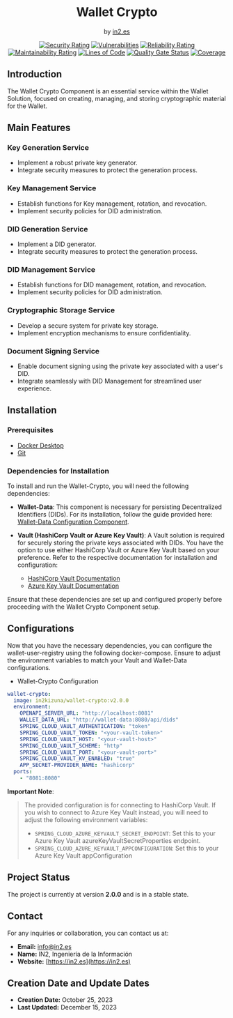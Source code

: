 <div style="text-align: center;">

<h1>Wallet Crypto</h1>
<span>by </span><a href="https://in2.es">in2.es</a>
<p><p>

[![Security Rating](https://sonarcloud.io/api/project_badges/measure?project=in2workspace_wallet-crypto&metric=security_rating)](https://sonarcloud.io/dashboard?id=in2workspace_wallet-crypto)
[![Vulnerabilities](https://sonarcloud.io/api/project_badges/measure?project=in2workspace_wallet-crypto&metric=vulnerabilities)](https://sonarcloud.io/dashboard?id=in2workspace_wallet-crypto)
[![Reliability Rating](https://sonarcloud.io/api/project_badges/measure?project=in2workspace_wallet-crypto&metric=reliability_rating)](https://sonarcloud.io/dashboard?id=in2workspace_wallet-crypto)
[![Maintainability Rating](https://sonarcloud.io/api/project_badges/measure?project=in2workspace_wallet-crypto&metric=sqale_rating)](https://sonarcloud.io/dashboard?id=in2workspace_wallet-crypto)
[![Lines of Code](https://sonarcloud.io/api/project_badges/measure?project=in2workspace_wallet-crypto&metric=ncloc)](https://sonarcloud.io/dashboard?id=in2workspace_wallet-crypto)
[![Quality Gate Status](https://sonarcloud.io/api/project_badges/measure?project=in2workspace_wallet-crypto&metric=alert_status)](https://sonarcloud.io/dashboard?id=in2workspace_wallet-crypto)
[![Coverage](https://sonarcloud.io/api/project_badges/measure?project=in2workspace_wallet-crypto&metric=coverage)](https://sonarcloud.io/summary/new_code?id=in2workspace_wallet-crypto)

</div>

## Introduction

The Wallet Crypto Component is an essential service within the Wallet Solution, focused on creating, managing, and storing cryptographic material for the Wallet.

## Main Features

### Key Generation Service
- Implement a robust private key generator.
- Integrate security measures to protect the generation process.

### Key Management Service
- Establish functions for Key management, rotation, and revocation.
- Implement security policies for DID administration.

### DID Generation Service
- Implement a DID generator.
- Integrate security measures to protect the generation process.

### DID Management Service
- Establish functions for DID management, rotation, and revocation.
- Implement security policies for DID administration.

### Cryptographic Storage Service
- Develop a secure system for private key storage.
- Implement encryption mechanisms to ensure confidentiality.

### Document Signing Service
- Enable document signing using the private key associated with a user's DID.
- Integrate seamlessly with DID Management for streamlined user experience.

## Installation
### Prerequisites
- [Docker Desktop](https://www.docker.com/)
- [Git](https://git-scm.com/)

### Dependencies for Installation
To install and run the Wallet-Crypto, you will need the following dependencies:

- **Wallet-Data**: This component is necessary for persisting Decentralized Identifiers (DIDs). For its installation, follow the guide provided here: [Wallet-Data Configuration Component](https://github.com/in2workspace/wallet-data.git).

- **Vault (HashiCorp Vault or Azure Key Vault)**: A Vault solution is required for securely storing the private keys associated with DIDs. You have the option to use either HashiCorp Vault or Azure Key Vault based on your preference. Refer to the respective documentation for installation and configuration:
  - [HashiCorp Vault Documentation](https://www.vaultproject.io/docs)
  - [Azure Key Vault Documentation](https://docs.microsoft.com/en-us/azure/key-vault/)

Ensure that these dependencies are set up and configured properly before proceeding with the Wallet Crypto Component setup.

## Configurations
Now that you have the necessary dependencies, you can configure the wallet-user-registry using the following docker-compose. Ensure to adjust the environment variables to match your Vault and Wallet-Data configurations.
* Wallet-Crypto Configuration
```yaml
wallet-crypto:
  image: in2kizuna/wallet-crypto:v2.0.0
  environment:
    OPENAPI_SERVER_URL: "http://localhost:8081"
    WALLET_DATA_URL: "http://wallet-data:8080/api/dids"
    SPRING_CLOUD_VAULT_AUTHENTICATION: "token"
    SPRING_CLOUD_VAULT_TOKEN: "<your-vault-token>"
    SPRING_CLOUD_VAULT_HOST: "<your-vault-host>"
    SPRING_CLOUD_VAULT_SCHEME: "http"
    SPRING_CLOUD_VAULT_PORT: "<your-vault-port>"
    SPRING_CLOUD_VAULT_KV_ENABLED: "true"
    APP_SECRET-PROVIDER_NAME: "hashicorp"
  ports:
    - "8081:8080"
```
**Important Note**:
> The provided configuration is for connecting to HashiCorp Vault. If you wish to connect to Azure Key Vault instead, you will need to adjust the following environment variables:
> - `SPRING_CLOUD_AZURE_KEYVAULT_SECRET_ENDPOINT`: Set this to your Azure Key Vault azureKeyVaultSecretProperties endpoint.
> - `SPRING_CLOUD_AZURE_KEYVAULT_APPCONFIGURATION`: Set this to your Azure Key Vault appConfiguration

## Project Status
The project is currently at version **2.0.0** and is in a stable state.

## Contact
For any inquiries or collaboration, you can contact us at:
* **Email:** [info@in2.es](mailto:info@in2.es)
* **Name:** IN2, Ingeniería de la Información
* **Website:** [https://in2.es](https://in2.es)

## Creation Date and Update Dates
* **Creation Date:** October 25, 2023
* **Last Updated:** December 15, 2023